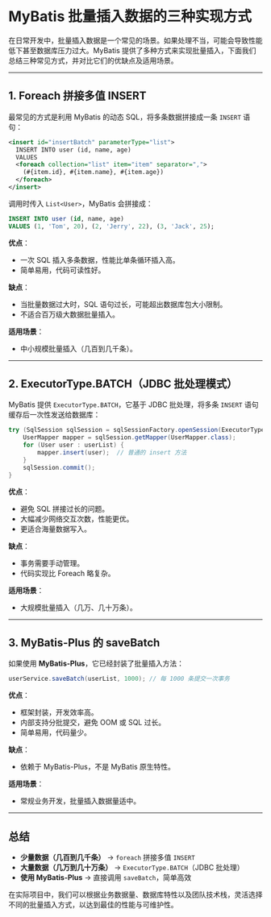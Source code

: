 # MyBatis 批量插入数据的三种实现方式

在日常开发中，批量插入数据是一个常见的场景。如果处理不当，可能会导致性能低下甚至数据库压力过大。MyBatis 提供了多种方式来实现批量插入，下面我们总结三种常见方式，并对比它们的优缺点及适用场景。

------

## 1. Foreach 拼接多值 INSERT

最常见的方式是利用 MyBatis 的动态 SQL，将多条数据拼接成一条 `INSERT` 语句：

```xml
<insert id="insertBatch" parameterType="list">
  INSERT INTO user (id, name, age)
  VALUES
  <foreach collection="list" item="item" separator=",">
    (#{item.id}, #{item.name}, #{item.age})
  </foreach>
</insert>
```

调用时传入 `List<User>`，MyBatis 会拼接成：

```sql
INSERT INTO user (id, name, age)
VALUES (1, 'Tom', 20), (2, 'Jerry', 22), (3, 'Jack', 25);
```

**优点**：

- 一次 SQL 插入多条数据，性能比单条循环插入高。
- 简单易用，代码可读性好。

**缺点**：

- 当批量数据过大时，SQL 语句过长，可能超出数据库包大小限制。
- 不适合百万级大数据批量插入。

**适用场景**：

- 中小规模批量插入（几百到几千条）。

------

## 2. ExecutorType.BATCH（JDBC 批处理模式）

MyBatis 提供 `ExecutorType.BATCH`，它基于 JDBC 批处理，将多条 `INSERT` 语句缓存后一次性发送给数据库：

```java
try (SqlSession sqlSession = sqlSessionFactory.openSession(ExecutorType.BATCH)) {
    UserMapper mapper = sqlSession.getMapper(UserMapper.class);
    for (User user : userList) {
        mapper.insert(user);  // 普通的 insert 方法
    }
    sqlSession.commit();
}
```

**优点**：

- 避免 SQL 拼接过长的问题。
- 大幅减少网络交互次数，性能更优。
- 更适合海量数据写入。

**缺点**：

- 事务需要手动管理。
- 代码实现比 Foreach 略复杂。

**适用场景**：

- 大规模批量插入（几万、几十万条）。

------

## 3. MyBatis-Plus 的 saveBatch

如果使用 **MyBatis-Plus**，它已经封装了批量插入方法：

```java
userService.saveBatch(userList, 1000); // 每 1000 条提交一次事务
```

**优点**：

- 框架封装，开发效率高。
- 内部支持分批提交，避免 OOM 或 SQL 过长。
- 简单易用，代码量少。

**缺点**：

- 依赖于 MyBatis-Plus，不是 MyBatis 原生特性。

**适用场景**：

- 常规业务开发，批量插入数据量适中。

------

## 总结

- **少量数据（几百到几千条）** → `foreach` 拼接多值 `INSERT`
- **大量数据（几万到几十万条）** → `ExecutorType.BATCH`（JDBC 批处理）
- **使用 MyBatis-Plus** → 直接调用 `saveBatch`，简单高效

在实际项目中，我们可以根据业务数据量、数据库特性以及团队技术栈，灵活选择不同的批量插入方式，以达到最佳的性能与可维护性。